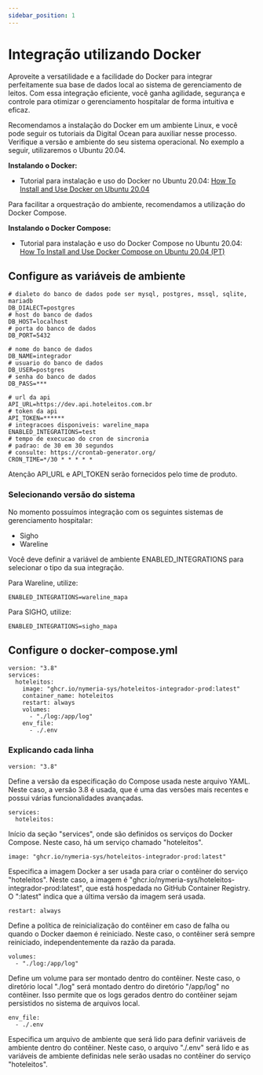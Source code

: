 ```yaml
---
sidebar_position: 1
---
```


# Integração utilizando Docker

Aproveite a versatilidade e a facilidade do Docker para integrar perfeitamente sua base de dados local ao sistema de gerenciamento de leitos. Com essa integração eficiente, você ganha agilidade, segurança e controle para otimizar o gerenciamento hospitalar de forma intuitiva e eficaz. 

Recomendamos a instalação do Docker em um ambiente Linux, e você pode seguir os tutoriais da Digital Ocean para auxiliar nesse processo. Verifique a versão e ambiente do seu sistema operacional. No exemplo a seguir, utilizaremos o Ubuntu 20.04.

**Instalando o Docker:**
- Tutorial para instalação e uso do Docker no Ubuntu 20.04: [How To Install and Use Docker on Ubuntu 20.04](https://www.digitalocean.com/community/tutorials/how-to-install-and-use-docker-on-ubuntu-20-04)

Para facilitar a orquestração do ambiente, recomendamos a utilização do Docker Compose.

**Instalando o Docker Compose:**
- Tutorial para instalação e uso do Docker Compose no Ubuntu 20.04: [How To Install and Use Docker Compose on Ubuntu 20.04 (PT)](https://www.digitalocean.com/community/tutorials/how-to-install-and-use-docker-compose-on-ubuntu-20-04-pt)

## Configure as variáveis de ambiente
```
# dialeto do banco de dados pode ser mysql, postgres, mssql, sqlite, mariadb
DB_DIALECT=postgres
# host do banco de dados
DB_HOST=localhost
# porta do banco de dados
DB_PORT=5432

# nome do banco de dados
DB_NAME=integrador
# usuario do banco de dados
DB_USER=postgres
# senha do banco de dados
DB_PASS=***

# url da api
API_URL=https://dev.api.hoteleitos.com.br
# token da api
API_TOKEN=******
# integracoes disponiveis: wareline_mapa 
ENABLED_INTEGRATIONS=test
# tempo de execucao do cron de sincronia
# padrao: de 30 em 30 segundos
# consulte: https://crontab-generator.org/
CRON_TIME=*/30 * * * * *
```

Atenção API_URL e API_TOKEN serão fornecidos pelo time de produto.

### Selecionando versão do sistema

No momento possuímos integração com os seguintes sistemas de gerenciamento hospitalar:
- Sigho
- Wareline

Você deve definir a variável de ambiente ENABLED_INTEGRATIONS para selecionar o tipo da sua integração.

Para Wareline, utilize:
```
ENABLED_INTEGRATIONS=wareline_mapa
```
Para SIGHO, utilize:
```
ENABLED_INTEGRATIONS=sigho_mapa
```
## Configure o docker-compose.yml
```
version: "3.8"
services:
  hoteleitos:
    image: "ghcr.io/nymeria-sys/hoteleitos-integrador-prod:latest"
    container_name: hoteleitos
    restart: always
    volumes:
      - "./log:/app/log"
    env_file:
      - ./.env
```

### Explicando cada linha
```
version: "3.8"
```
Define a versão da especificação do Compose usada neste arquivo YAML. Neste caso, a versão 3.8 é usada, que é uma das versões mais recentes e possui várias funcionalidades avançadas.
```
services:
  hoteleitos:
```
Início da seção "services", onde são definidos os serviços do Docker Compose. Neste caso, há um serviço chamado "hoteleitos".
```
image: "ghcr.io/nymeria-sys/hoteleitos-integrador-prod:latest"
```
Especifica a imagem Docker a ser usada para criar o contêiner do serviço "hoteleitos". Neste caso, a imagem é "ghcr.io/nymeria-sys/hoteleitos-integrador-prod:latest", que está hospedada no GitHub Container Registry. O ":latest" indica que a última versão da imagem será usada.
```
restart: always
```
Define a política de reinicialização do contêiner em caso de falha ou quando o Docker daemon é reiniciado. Neste caso, o contêiner será sempre reiniciado, independentemente da razão da parada.
```
volumes:
  - "./log:/app/log"
```
Define um volume para ser montado dentro do contêiner. Neste caso, o diretório local "./log" será montado dentro do diretório "/app/log" no contêiner. Isso permite que os logs gerados dentro do contêiner sejam persistidos no sistema de arquivos local.
```
env_file:
  - ./.env
```
Especifica um arquivo de ambiente que será lido para definir variáveis de ambiente dentro do contêiner. Neste caso, o arquivo "./.env" será lido e as variáveis de ambiente definidas nele serão usadas no contêiner do serviço "hoteleitos".